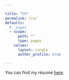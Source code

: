 ```yaml
---

title: "CV"
permalink: /cv/
defaults:
  # _pages
  - scope:
      path: ""
      type: pages
    values:
      layout: single
      author_profile: true

---
```


You can find my résumé [here](/assets/Oscar%20Pocasangre%20S22.pdf). 

